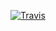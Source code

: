 [![Travis](https://img.shields.io/travis/rust-lang/rust.svg?style=flat-square)](https://travis-ci.com/eaplatanios/org.platanios)